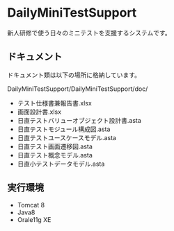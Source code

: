 # DailyMiniTestSupport
新人研修で使う日々のミニテストを支援するシステムです。

## ドキュメント

ドキュメント類は以下の場所に格納しています。

DailyMiniTestSupport/DailyMiniTestSupport/doc/

* テスト仕様書兼報告書.xlsx
* 画面設計書.xlsx
* 日直テストバリューオブジェクト設計書.asta
* 日直テストモジュール構成図.asta
* 日直テストユースケースモデル.asta
* 日直テスト画面遷移図.asta
* 日直テスト概念モデル.asta
* 日直小テストデータモデル.asta

## 実行環境

* Tomcat 8
* Java8
* Orale11g XE

